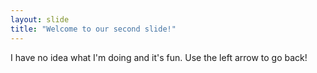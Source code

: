 ```yaml
---
layout: slide
title: "Welcome to our second slide!"
---
```

I have no idea what I'm doing and it's fun.
Use the left arrow to go back!

